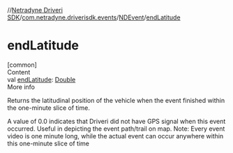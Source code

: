 //[Netradyne Driveri SDK](../../index.md)/[com.netradyne.driverisdk.events](../index.md)/[NDEvent](index.md)/[endLatitude](end-latitude.md)



# endLatitude  
[common]  
Content  
val [endLatitude](end-latitude.md): [Double](https://kotlinlang.org/api/latest/jvm/stdlib/kotlin/-double/index.html)  
More info  


Returns the latitudinal position of the vehicle when the event finished within the one-minute slice of time.



A value of 0.0 indicates that Driveri did not have GPS signal when this event occurred. Useful in depicting the event path/trail on map. Note: Every event video is one minute long, while the actual event can occur anywhere within this one-minute slice of time

  



